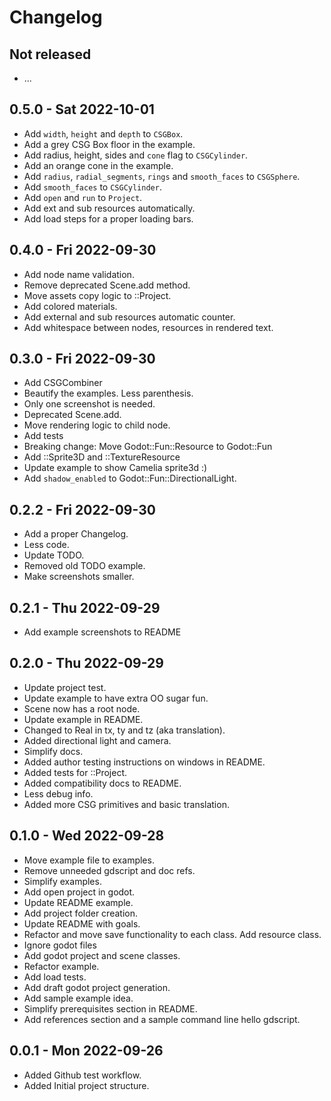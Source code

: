 
# Changelog

## Not released
- ...

## 0.5.0 - Sat 2022-10-01
- Add `width`, `height` and `depth` to `CSGBox`.
- Add a grey CSG Box floor in the example.
- Add radius, height, sides and `cone` flag to `CSGCylinder`.
- Add an orange cone in the example.
- Add `radius`, `radial_segments`, `rings` and `smooth_faces` to `CSGSphere`.
- Add `smooth_faces` to `CSGCylinder`.
- Add `open` and `run` to `Project`.
- Add ext and sub resources automatically.
- Add load steps for a proper loading bars.

## 0.4.0 - Fri 2022-09-30
- Add node name validation.
- Remove deprecated Scene.add method.
- Move assets copy logic to ::Project.
- Add colored materials.
- Add external and sub resources automatic counter.
- Add whitespace between nodes, resources in rendered text.

## 0.3.0 - Fri 2022-09-30
- Add CSGCombiner
- Beautify the examples. Less parenthesis.
- Only one screenshot is needed.
- Deprecated Scene.add.
- Move rendering logic to child node.
- Add tests
- Breaking change: Move Godot::Fun::Resource to Godot::Fun
- Add ::Sprite3D and ::TextureResource
- Update example to show Camelia sprite3d :)
- Add `shadow_enabled` to Godot::Fun::DirectionalLight.

## 0.2.2 - Fri 2022-09-30
- Add a proper Changelog.
- Less code.
- Update TODO.
- Removed old TODO example.
- Make screenshots smaller.

## 0.2.1 - Thu 2022-09-29
- Add example screenshots to README

## 0.2.0 - Thu 2022-09-29
- Update project test.
- Update example to have extra OO sugar fun.
- Scene now has a root node.
- Update example in README.
- Changed to Real in tx, ty and tz (aka translation).
- Added directional light and camera.
- Simplify docs.
- Added author testing instructions on windows in README.
- Added tests for ::Project.
- Added compatibility docs to README.
- Less debug info.
- Added more CSG primitives and basic translation.

## 0.1.0 - Wed 2022-09-28

- Move example file to examples.
- Remove unneeded gdscript and doc refs.
- Simplify examples.
- Add open project in godot.
- Update README example.
- Add project folder creation.
- Update README with goals.
- Refactor and move save functionality to each class. Add resource class.
- Ignore godot files
- Add godot project and scene classes.
- Refactor example.
- Add load tests.
- Add draft godot project generation.
- Add sample example idea.
- Simplify prerequisites section in README.
- Add references section and a sample command line hello gdscript.

## 0.0.1 - Mon 2022-09-26

- Added Github test workflow.
- Added Initial project structure.

